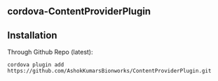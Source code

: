## cordova-ContentProviderPlugin

## Installation

Through Github Repo (latest):

    cordova plugin add https://github.com/AshokKumarsBionworks/ContentProviderPlugin.git
